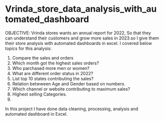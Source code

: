 # Vrinda_store_data_analysis_with_automated_dashboard
OBJECTIVE:
Vrinda stores wants an annual report for 2022, So that they can understand their customers and grow more sales in 2023.so I give them their store analysis with automated dashboards in excel.
I covered below topics for this analysis:
  1. Compare the sales and orders
  2. Which month got the highest sales orders?
  3. Who parchased more men or women?
  4. What are different order status in 2022?
  5. List top 10 states contributing the sales?
  6. Relation betwween Age and Gender based on numbers.
  7. Which channel or website contributing to maximum sales?
  8. Highest selling Categories.
  9. 
In this project I have done data cleaning, processing, analysis and  automated dashboard in Excel.
